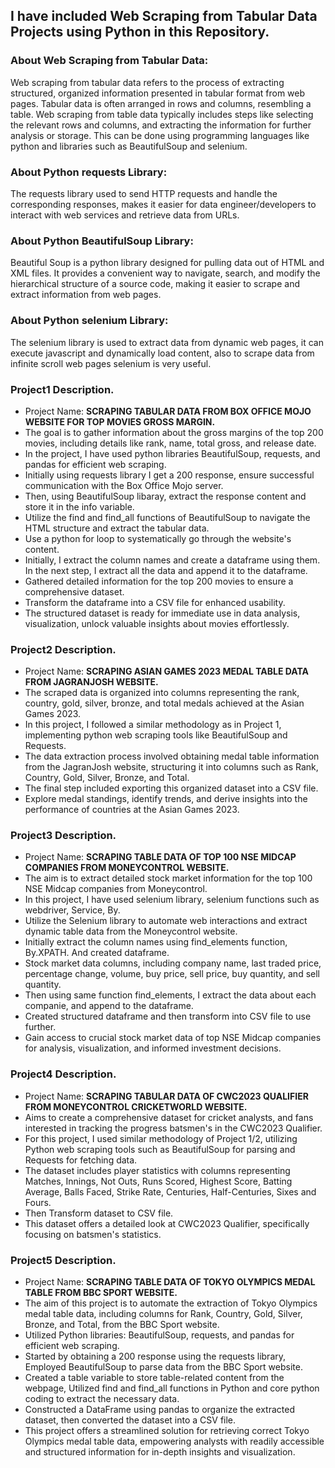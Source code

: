 ## I have included Web Scraping from Tabular Data Projects using Python in this Repository.

### About Web Scraping from Tabular Data:
Web scraping from tabular data refers to the process of extracting structured, organized information presented in tabular format from web pages. Tabular data is often arranged in rows and columns, resembling a table. Web scraping from table data typically includes steps like selecting the relevant rows and columns, and extracting the information for further analysis or storage. This can be done using programming languages like python and libraries such as BeautifulSoup and selenium. 

### About Python requests Library:  
The requests library used to send HTTP requests and handle the corresponding responses, makes it easier for data engineer/developers to interact with web services and retrieve data from URLs. 

### About Python BeautifulSoup Library: 
Beautiful Soup is a python library designed for pulling data out of HTML and XML files. It provides a convenient way to navigate, search, and modify the hierarchical structure of a source code, making it easier to scrape and extract information from web pages. 

### About Python selenium Library: 
The selenium library is used to extract data from dynamic web pages, it can execute javascript and dynamically load content, also to scrape data from infinite scroll web pages selenium is very useful.  

### Project1 Description. 
- Project Name: **SCRAPING TABULAR DATA FROM BOX OFFICE MOJO WEBSITE FOR TOP MOVIES GROSS MARGIN.**
- The goal is to gather information about the gross margins of the top 200 movies, including details like rank, name, total gross, and release date.
- In the project, I have used python libraries BeautifulSoup, requests, and pandas for efficient web scraping.
- Initially using requests library I get a 200 response, ensure successful communication with the Box Office Mojo server.
- Then, using BeautifulSoup libaray, extract the response content and store it in the info variable.
- Utilize the find and find_all functions of BeautifulSoup to navigate the HTML structure and extract the tabular data.
- Use a python for loop to systematically go through the website's content.
- Initially, I extract the column names and create a dataframe using them. In the next step, I extract all the data and append it to the dataframe.
- Gathered detailed information for the top 200 movies to ensure a comprehensive dataset.
- Transform the dataframe into a CSV file for enhanced usability.
-  The structured dataset is ready for immediate use in data analysis, visualization, unlock valuable insights about movies effortlessly.

### Project2 Description. 
- Project Name: **SCRAPING ASIAN GAMES 2023 MEDAL TABLE DATA FROM JAGRANJOSH WEBSITE.**
- The scraped data is organized into columns representing the rank, country, gold, silver, bronze, and total medals achieved at the Asian Games 2023.
- In this project, I followed a similar methodology as in Project 1, implementing python web scraping tools like BeautifulSoup and Requests.
- The data extraction process involved obtaining medal table information from the JagranJosh website, structuring it into columns such as Rank, Country, Gold, Silver, Bronze, and Total.
- The final step included exporting this organized dataset into a CSV file.
- Explore medal standings, identify trends, and derive insights into the performance of countries at the Asian Games 2023.

### Project3 Description. 
- Project Name: **SCRAPING TABLE DATA OF TOP 100 NSE MIDCAP COMPANIES FROM MONEYCONTROL WEBSITE.**
- The aim is to extract detailed stock market information for the top 100 NSE Midcap companies from Moneycontrol.
- In this project, I have used selenium library, selenium functions such as webdriver, Service, By.
- Utilize the Selenium library to automate web interactions and extract dynamic table data from the Moneycontrol website.
- Initially extract the column names using find_elements function, By.XPATH. And created dataframe. 
- Stock market data columns, including company name, last traded price, percentage change, volume, buy price, sell price, buy quantity, and sell quantity.
- Then using same function find_elements, I extract the data about each companie, and append to the dataframe.
- Created structured dataframe and then transform into CSV file to use further.
- Gain access to crucial stock market data of top NSE Midcap companies for analysis, visualization, and informed investment decisions.

### Project4 Description. 
- Project Name: **SCRAPING TABULAR DATA OF CWC2023 QUALIFIER FROM MONEYCONTROL CRICKETWORLD WEBSITE.**
- Aims to create a comprehensive dataset for cricket analysts, and fans interested in tracking the progress batsmen's in the CWC2023 Qualifier.
- For this project, I used similar methodology of Project 1/2, utilizing Python web scraping tools such as BeautifulSoup for parsing and Requests for fetching data.
- The dataset includes player statistics with columns representing Matches, Innings, Not Outs, Runs Scored, Highest Score, Batting Average, Balls Faced, Strike Rate, Centuries, Half-Centuries, Sixes and Fours.
- Then Transform dataset to CSV file.
- This dataset offers a detailed look at CWC2023 Qualifier, specifically focusing on batsmen's statistics.

### Project5 Description. 
- Project Name: **SCRAPING TABLE DATA OF TOKYO OLYMPICS MEDAL TABLE FROM BBC SPORT WEBSITE.**
- The aim of this project is to automate the extraction of Tokyo Olympics medal table data, including columns for Rank, Country, Gold, Silver, Bronze, and Total, from the BBC Sport website.
- Utilized Python libraries: BeautifulSoup, requests, and pandas for efficient web scraping.
- Started by obtaining a 200 response using the requests library, Employed BeautifulSoup to parse data from the BBC Sport website.
- Created a table variable to store table-related content from the webpage, Utilized find and find_all functions in Python and core python coding to extract the necessary data.
- Constructed a DataFrame using pandas to organize the extracted dataset, then converted the dataset into a CSV file.
- This project offers a streamlined solution for retrieving correct Tokyo Olympics medal table data, empowering analysts with readily accessible and structured information for in-depth insights and visualization.
